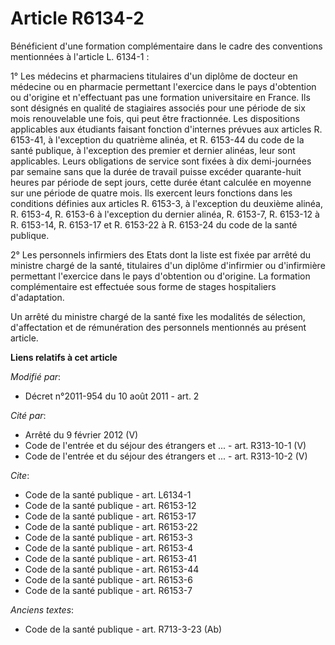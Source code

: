 # Article R6134-2

Bénéficient d'une formation complémentaire dans le cadre des conventions mentionnées à l'article L. 6134-1 : 

1° Les médecins et pharmaciens titulaires d'un diplôme de docteur en médecine ou en pharmacie permettant l'exercice dans le
pays d'obtention ou d'origine et n'effectuant pas une formation universitaire en France. Ils sont désignés en qualité de
stagiaires associés pour une période de six mois renouvelable une fois, qui peut être fractionnée. Les dispositions
applicables aux étudiants faisant fonction d'internes prévues aux articles R. 6153-41, à l'exception du quatrième alinéa, et
R. 6153-44 du code de la santé publique, à l'exception des premier et dernier alinéas, leur sont applicables. Leurs
obligations de service sont fixées à dix demi-journées par semaine sans que la durée de travail puisse excéder quarante-huit
heures par période de sept jours, cette durée étant calculée en moyenne sur une période de quatre mois. Ils exercent leurs
fonctions dans les conditions définies aux articles R. 6153-3, à l'exception du deuxième alinéa, R. 6153-4, R. 6153-6 à
l'exception du dernier alinéa, R. 6153-7, R. 6153-12 à R. 6153-14, R. 6153-17 et R. 6153-22 à R. 6153-24 du code de la santé
publique. 

2° Les personnels infirmiers des Etats dont la liste est fixée par arrêté du ministre chargé de la santé, titulaires d'un
diplôme d'infirmier ou d'infirmière permettant l'exercice dans le pays d'obtention ou d'origine. La formation complémentaire
est effectuée sous forme de stages hospitaliers d'adaptation. 

Un arrêté du ministre chargé de la santé fixe les modalités de sélection, d'affectation et de rémunération des personnels
mentionnés au présent article.

**Liens relatifs à cet article**

_Modifié par_:

  - Décret n°2011-954 du 10 août 2011 - art. 2

_Cité par_:

  - Arrêté du 9 février 2012 (V)
  - Code de l'entrée et du séjour des étrangers et ... - art. R313-10-1 (V)
  - Code de l'entrée et du séjour des étrangers et ... - art. R313-10-2 (V)

_Cite_:

  - Code de la santé publique - art. L6134-1
  - Code de la santé publique - art. R6153-12
  - Code de la santé publique - art. R6153-17
  - Code de la santé publique - art. R6153-22
  - Code de la santé publique - art. R6153-3
  - Code de la santé publique - art. R6153-4
  - Code de la santé publique - art. R6153-41
  - Code de la santé publique - art. R6153-44
  - Code de la santé publique - art. R6153-6
  - Code de la santé publique - art. R6153-7

_Anciens textes_:

  - Code de la santé publique - art. R713-3-23 (Ab)
